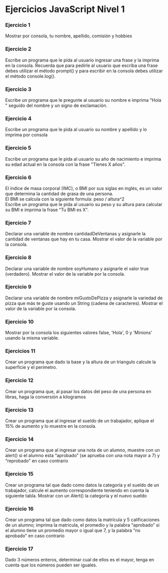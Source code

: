 # Ejercicios JavaScript Nivel 1  
### Ejercicio 1  
Mostrar por consola, tu nombre, apellido, comisión y hobbies  
### Ejercicio 2  
Escribe un programa que le pida al usuario ingresar una frase y la imprima en la consola.
Recuerda que para pedirle al usuario que escriba una frase debes utilizar el método prompt() y para escribir
en la consola debes utilizar el método console.log().  
### Ejercicio 3  
Escribe un programa que le pregunte al usuario su nombre e imprima "Hola " seguido del nombre y un
signo de exclamación.  
### Ejercicio 4  
Escribe un programa que le pida al usuario su nombre y apellido y lo imprima por
consola  
### Ejercicio 5  
Escribe un programa que le pida al usuario su año de nacimiento e imprima su edad actual en la consola
con la frase "Tienes X años".  
### Ejercicio 6  
El índice de masa corporal (IMC), o BMI por sus siglas en inglés, es un valor que determina la cantidad de
grasa de una persona.  
El BMI se calcula con la siguiente formula:
peso / altura^2  
Escribe un programa que le pida al usuario su peso y su altura para calcular su BMI e imprima la frase "Tu
BMI es X".  
### Ejercicio 7  
Declarar una variable de nombre cantidadDeVentanas y asignarle la cantidad de ventanas que hay en
tu casa. Mostrar el valor de la variable por la consola.  
### Ejercicio 8  
Declarar una variable de nombre soyHumano y asignarle el valor true (verdadero). Mostrar el valor de
la variable por la consola.  
### Ejercicio 9  
Declarar una variable de nombre miGustoDePizza y asignarle la variedad de pizza que más te guste
usando un String (cadena de caracteres). Mostrar el valor de la variable por la consola.  
### Ejercicio 10  
Mostrar por la consola los siguientes valores false, 'Hola', 0 y 'Minions' usando la misma variable.  
### Ejercicios 11  
Crear un programa que dado la base y la altura de un triangulo calcule la superficie y el perímetro.  
### Ejercicio 12  
Crear un programa que, al pasar los datos del peso de una persona en libras, haga la conversión a
kilogramos  
### Ejercicio 13  
Crear un programa que al ingresar el sueldo de un trabajador, aplique el 15% de aumento y lo muestre
en la consola.  
### Ejercicio 14  
Crear un programa que al ingresar una nota de un alumno, muestre con un alert() si el alumno esta
“aprobado” (se aprueba con una nota mayor a 7) y “reprobado” en caso contrario  
### Ejercicio 15  
Crear un programa tal que dado como datos la categoría y el sueldo de un trabajador, calcule el
aumento correspondiente teniendo en cuenta la siguiente tabla. Mostrar con un Alert() la categoría y
el nuevo sueldo
### Ejercicio 16
Crear un programa tal que dado como datos la matrícula y 5 calificaciones de un alumno; imprima la
matricula, el promedio y la palabra “aprobado” si el alumno tiene un promedio mayor o igual que 7, y
la palabra “no aprobado” en caso contrario
### Ejercicio 17
Dado 3 números enteros, determinar cual de ellos es el mayor, tenga en cuenta que los números
pueden ser iguales.
